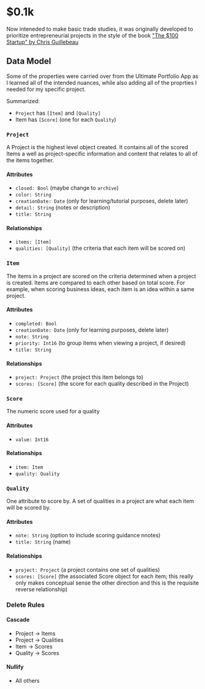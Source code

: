 # $0.1k
Now inteneded to make basic trade studies, it was originally developed to prioritize entrepreneurial projects in the style of the book ["The $100 Startup" by Chris Guillebeau](https://100startup.com)

## Data Model
Some of the properties were carried over from the Ultimate Portfolio App as I learned all of the intended nuances, while also adding all of the proprties I needed for my specific project. 

Summarized:

* `Project` has `[Item]` and `[Quality]`
* Item has `[Score]` (one for each `Quality`)

### `Project`
A Project is the highest level object created. It contains all of the scored Items a well as project-specific information and content that relates to all of the items together. 

#### Attributes
* `closed: Bool` (maybe change to `archive`)
* `color: String`
* `creationDate: Date` (only for learning/tutorial purposes, delete later)
* `detail: String` (notes or description)
* `title: String`

#### Relationships
* `items: [Item]`
* `qualities: [Quality]` (the criteria that each item will be scored on)

### `Item`
The items in a project are scored on the criteria determined when a project is created. Items are compared to each other based on total score. For example, when scoring business ideas, each item is an idea within a same project.

#### Attributes
* `completed: Bool`
* `creationDate: Date` (only for learning purposes, delete later)
* `note: String`
* `priority: Int16` (to group items when viewing a project, if desired)
* `title: String`

#### Relationships
* `project: Project` (the project this item belongs to)
* `scores: [Score]` (the score for each quality described in the Project)

### `Score`
The numeric score used for a quality

#### Attributes
* `value: Int16`

#### Relationships
* `item: Item`
* `quality: Quality`

### `Quality`
One attribute to score by. A set of qualities in a project are what each item will be scored by.

#### Attributes
* `note: String` (option to include scoring guidance nnotes)
* `title: String` (name)

#### Relationships
* `project: Project` (a project contains one set of qualities)
* `scores: [Score]` (the associated Score object for each item; this really only makes conceptual sense the other direction and this is the requisite reverse relationship)

### Delete Rules
#### Cascade
* Project &rarr; Items
* Project &rarr; Qualities
* Item &rarr; Scores
* Quality &rarr; Scores

#### Nullify
* All others